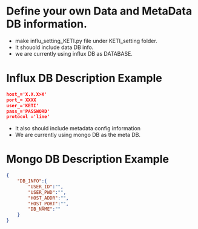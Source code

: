 ###
# Define your own Data and MetaData DB information.
- make influ_setting_KETI.py file under KETI_setting folder.
- It shouold include data DB info.
- we are currently using influx DB as DATABASE.
# Influx DB Description Example
```json
host_='X.X.X>X'
port_= XXXX
user_='KETI'
pass_='PASSWORD'
protocol ='line'
```

- It also should include metadata config information
- We are currently using mongo DB as the meta DB.

# Mongo DB Description Example
```json
{
    "DB_INFO":{
        "USER_ID":"",
        "USER_PWD":"",
        "HOST_ADDR":"",
        "HOST_PORT":"",
        "DB_NAME":""
    }
}
```
